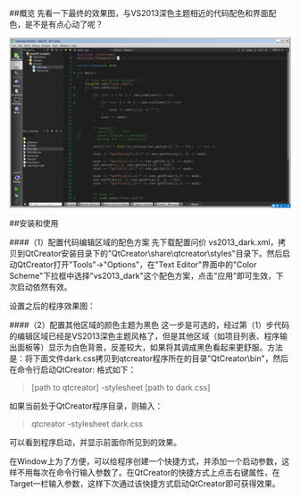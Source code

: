 ##概览
先看一下最终的效果图，与VS2013深色主题相近的代码配色和界面配色，是不是有点心动了呢？

![截图](screenshot.png "效果图")

##安装和使用

####（1）配置代码编辑区域的配色方案
先下载配置问价 vs2013_dark.xml，拷贝到QtCreator安装目录下的"QtCreator\share\qtcreator\styles"目录下。然后启动QtCreator打开"Tools"->"Options"，在"Text Editor"界面中的"Color Scheme"下拉框中选择"vs2013_dark"这个配色方案，点击"应用"即可生效，下次启动依然有效。
    
设置之后的程序效果图：

####（2）配置其他区域的颜色主题为黑色
这一步是可选的，经过第（1）步代码的编辑区域已经是VS2013深色主题风格了，但是其他区域（如项目列表、程序输出面板等）显示为白色背景，反差较大，如果将其调成黑色看起来更舒服。方法是：将下面文件dark.css拷贝到qtcreator程序所在的目录"QtCreator\bin"，然后在命令行启动QtCreator:
格式如下：
> [path to qtcreator] -stylesheet [path to dark.css]    

如果当前处于QtCreator程序目录，则输入：
> qtcreator -stylesheet dark.css

可以看到程序启动，并显示前面你所见到的效果。

在Window上为了方便，可以给程序创建一个快捷方式，并添加一个启动参数，这样不用每次在命令行输入参数了。在QtCreator的快捷方式上点击右键属性，在Target一栏输入参数，这样下次通过该快捷方式启动QtCreator即可获得效果。